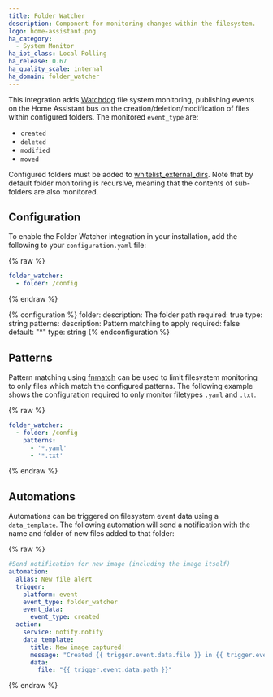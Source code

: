 ```yaml
---
title: Folder Watcher
description: Component for monitoring changes within the filesystem.
logo: home-assistant.png
ha_category:
  - System Monitor
ha_iot_class: Local Polling
ha_release: 0.67
ha_quality_scale: internal
ha_domain: folder_watcher
---
```


This integration adds [Watchdog](https://pythonhosted.org/watchdog/) file system monitoring, publishing events on the Home Assistant bus on the creation/deletion/modification of files within configured folders. The monitored `event_type` are:

* `created`
* `deleted`
* `modified`
* `moved`

Configured folders must be added to [whitelist_external_dirs](/docs/configuration/basic/). Note that by default folder monitoring is recursive, meaning that the contents of sub-folders are also monitored.

## Configuration

To enable the Folder Watcher integration in your installation, add the following to your `configuration.yaml` file:

{% raw %}
```yaml
folder_watcher:
  - folder: /config
```
{% endraw %}

{% configuration %}
folder:
  description: The folder path
  required: true
  type: string
patterns:
  description: Pattern matching to apply
  required: false
  default: "*"
  type: string
{% endconfiguration %}

## Patterns

Pattern matching using [fnmatch](https://docs.python.org/3.6/library/fnmatch.html) can be used to limit filesystem monitoring to only files which match the configured patterns. The following example shows the configuration required to only monitor filetypes `.yaml` and `.txt`.

{% raw %}
```yaml
folder_watcher:
  - folder: /config
    patterns:
      - '*.yaml'
      - '*.txt'
```
{% endraw %}

## Automations

Automations can be triggered on filesystem event data using a `data_template`. The following automation will send a notification with the name and folder of new files added to that folder:

{% raw %}
```yaml
#Send notification for new image (including the image itself)
automation:
  alias: New file alert
  trigger:
    platform: event
    event_type: folder_watcher
    event_data:
      event_type: created
  action:
    service: notify.notify
    data_template:
      title: New image captured!
      message: "Created {{ trigger.event.data.file }} in {{ trigger.event.data.folder }}"
      data:
        file: "{{ trigger.event.data.path }}"
```
{% endraw %}
